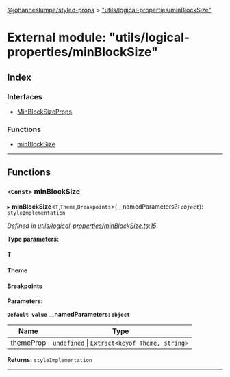 [@johanneslumpe/styled-props](../README.md) > ["utils/logical-properties/minBlockSize"](../modules/_utils_logical_properties_minblocksize_.md)

# External module: "utils/logical-properties/minBlockSize"

## Index

### Interfaces

* [MinBlockSizeProps](../interfaces/_utils_logical_properties_minblocksize_.minblocksizeprops.md)

### Functions

* [minBlockSize](_utils_logical_properties_minblocksize_.md#minblocksize)

---

## Functions

<a id="minblocksize"></a>

### `<Const>` minBlockSize

▸ **minBlockSize**<`T`,`Theme`,`Breakpoints`>(__namedParameters?: *`object`*): `styleImplementation`

*Defined in [utils/logical-properties/minBlockSize.ts:15](https://github.com/johanneslumpe/styled-props/blob/8e709f1/src/utils/logical-properties/minBlockSize.ts#L15)*

**Type parameters:**

#### T 
#### Theme 
#### Breakpoints 
**Parameters:**

**`Default value` __namedParameters: `object`**

| Name | Type |
| ------ | ------ |
| themeProp | `undefined` \| `Extract<keyof Theme, string>` |

**Returns:** `styleImplementation`

___

